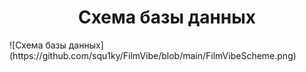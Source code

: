 <h1 align="center">Схема базы данных</h1>
![Схема базы данных](https://github.com/squ1ky/FilmVibe/blob/main/FilmVibeScheme.png)
